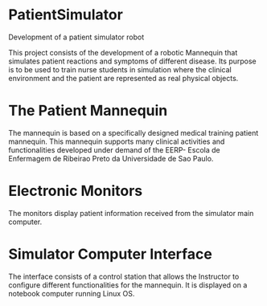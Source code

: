# PatientSimulator
Development of a patient simulator robot

This project consists of the development of a robotic Mannequin that simulates patient reactions and symptoms of different disease. Its purpose is to be used to train nurse students in simulation where the clinical environment and the patient are represented as real physical objects. 

# The Patient Mannequin
The mannequin is based on a specifically designed medical training patient mannequin. This mannequin supports many clinical activities and functionalities developed under demand of the EERP- Escola de Enfermagem de Ribeirao Preto da Universidade de Sao Paulo.

# Electronic Monitors
The monitors display patient information received from the simulator main computer.

# Simulator Computer Interface
The interface consists of a control station that allows the Instructor to configure different functionalities for the mannequin. It is displayed on a notebook computer running Linux OS.

